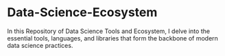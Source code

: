 # Data-Science-Ecosystem
In this Repository of Data Science Tools and Ecosystem, I delve into the essential tools, languages, and libraries that form the backbone of modern data science practices.
